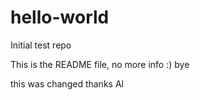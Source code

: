 # hello-world
Initial test repo

This is the README file, no more info 
:)
bye

this was changed
thanks
Al
